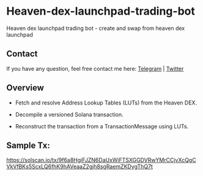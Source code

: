 # Heaven-dex-launchpad-trading-bot

Heaven dex launchpad trading bot - create and swap from heaven dex launchpad

## Contact

If you have any question, feel free contact me here: [Telegram](https://t.me/satscorder) | [Twitter](https://x.com/satcorder33)

## Overview

- Fetch and resolve Address Lookup Tables (LUTs) from the Heaven DEX.

- Decompile a versioned Solana transaction.

- Reconstruct the transaction from a TransactionMessage using LUTs.

## Sample Tx:

https://solscan.io/tx/9f6a8HgiFJZN6DaUxWiFTSXGGDVRwYMrCCjvXcQgCVkVfBKs5ScxLQ6fhK9hAVeaaZ2gjh8sgRaemZKDygThQ7t
